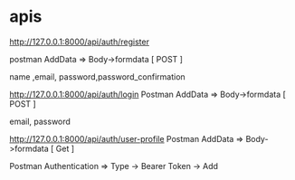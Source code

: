 # apis 

http://127.0.0.1:8000/api/auth/register

postman 
AddData => Body->formdata [ POST ]

name ,email, password,password_confirmation

http://127.0.0.1:8000/api/auth/login
Postman
AddData => Body->formdata [ POST ]

email, password


http://127.0.0.1:8000/api/auth/user-profile
Postman
AddData => Body->formdata [ Get ]

Postman
Authentication =>
Type -> Bearer Token -> Add
